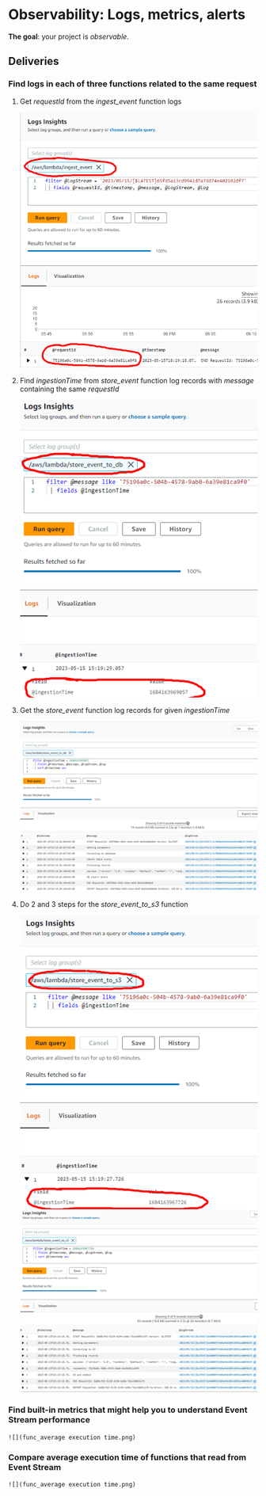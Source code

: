 # Observability: Logs, metrics, alerts

**The goal**: your project is _observable_.

## Deliveries

### Find logs in each of three functions related to the same request

1. Get *requestId* from the *ingest_event* function logs

    ![](1_get_ingest_event_requestId.png)

2. Find *ingestionTime* from *store_event* function log records with *message* containing the same *requestId*

    ![](2_get_store_event_to_db_ingestionTime.png)

3. Get the *store_event* function log records for given *ingestionTime*

    ![](3_get_store_event_to_db_log.png)

4. Do 2 and 3 steps for the *store_event_to_s3* function

    ![](4_get_store_event_to_s3_ingestionTime.png)
    ![](5_get_store_event_to_s3_log.png)

### Find built-in metrics that might help you to understand Event Stream performance

    ![](func_average execution time.png)

### Compare average execution time of functions that read from Event Stream

    ![](func_average execution time.png)







